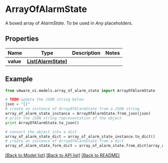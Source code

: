 # ArrayOfAlarmState

A boxed array of *AlarmState*. To be used in *Any* placeholders. 

## Properties
Name | Type | Description | Notes
------------ | ------------- | ------------- | -------------
**value** | [**List[AlarmState]**](AlarmState.md) |  | 

## Example

```python
from vmware_vi.models.array_of_alarm_state import ArrayOfAlarmState

# TODO update the JSON string below
json = "{}"
# create an instance of ArrayOfAlarmState from a JSON string
array_of_alarm_state_instance = ArrayOfAlarmState.from_json(json)
# print the JSON string representation of the object
print ArrayOfAlarmState.to_json()

# convert the object into a dict
array_of_alarm_state_dict = array_of_alarm_state_instance.to_dict()
# create an instance of ArrayOfAlarmState from a dict
array_of_alarm_state_form_dict = array_of_alarm_state.from_dict(array_of_alarm_state_dict)
```
[[Back to Model list]](../README.md#documentation-for-models) [[Back to API list]](../README.md#documentation-for-api-endpoints) [[Back to README]](../README.md)


